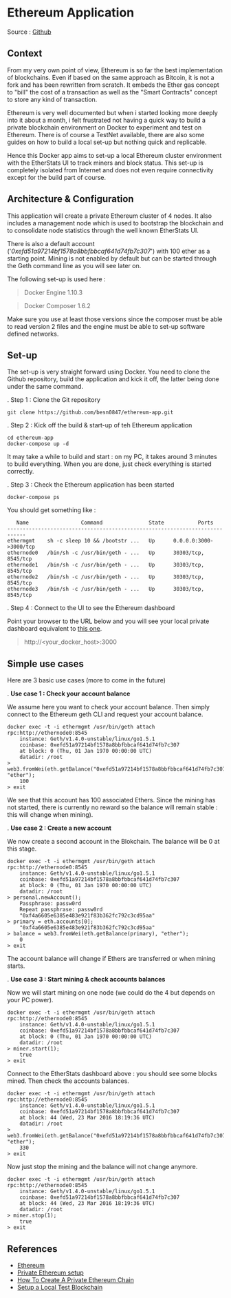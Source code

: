 # Ethereum Application
Source : [Github](https://github.com/besn0847/ethereum-app)

## Context
From my very own point of view, Ethereum is so far the best implementation of blockchains. Even if based on the same approach as Bitcoin, it is not a fork and has been rewritten from scratch. It embeds the Ether gas concept to "bill" the cost of a transaction as well as the "Smart Contracts" concept to store any kind of transaction.

Ethereum is very well documented but when i started looking more deeply into it about a month, i felt frustrated not having a quick way to build a private blockchain environment on Docker to experiment and test on Ethereum. There is of course a TestNet available, there are also some guides on how to build a local set-up but nothing quick and replicable.

Hence this Docker app aims to set-up a local Ethereum cluster environment with the EtherStats UI to track miners and block status. This set-up is completely isolated from Internet and does not even require connectivity except for the build part of course.

## Architecture & Configuration
This application will create a private Ethereum cluster of 4 nodes. It also includes a management node which is used to bootstrap the blockchain and to consolidate node statistics through the well known EtherStats UI.

There is also a default account ('*0xefd51a97214bf1578a8bbfbbcaf641d74fb7c307*') with 100 ether as a starting point. Mining is not enabled by default but can be started through the Geth command line as you will see later on.

The following set-up is used here :
> Docker Engine 1.10.3 

> Docker Composer 1.6.2

Make sure you use at least those versions since the composer must be able to read version 2 files and the engine must be able to set-up software defined networks.

## Set-up
The set-up is very straight forward using Docker. You need to clone the Github repository, build the application and kick it off, the latter being done under the same command.

. Step 1 : Clone the Git repository
```
git clone https://github.com/besn0847/ethereum-app.git
```

. Step 2 : Kick off the build & start-up of teh Ethereum application
```
cd ethereum-app
docker-compose up -d
```
It may take a while to build and start : on my PC, it takes around 3 minutes to build everything. When you are done, just check everything is started correctly.

. Step 3 : Check the Ethereum application has been started
```
docker-compose ps
```
You should get something like :
```
   Name                 Command               State           Ports          
----------------------------------------------------------------------------
ethermgmt    sh -c sleep 10 && /bootstr ...   Up      0.0.0.0:3000->3000/tcp 
ethernode0   /bin/sh -c /usr/bin/geth - ...   Up      30303/tcp, 8545/tcp    
ethernode1   /bin/sh -c /usr/bin/geth - ...   Up      30303/tcp, 8545/tcp    
ethernode2   /bin/sh -c /usr/bin/geth - ...   Up      30303/tcp, 8545/tcp    
ethernode3   /bin/sh -c /usr/bin/geth - ...   Up      30303/tcp, 8545/tcp    
```

. Step 4 : Connect to the UI to see the Ethereum dashboard

Point your browser to the URL below and you will see your local private dashboard equivalent to [this one](https://ethstats.net/).
> http://<your_docker_host>:3000

## Simple use cases
Here are 3 basic use cases (more to come in the future)

. **Use case 1 : Check your account balance**

We assume here you want to check your account balance. Then simply connect to the Ethereum geth CLI and request your account balance.
```
docker exec -t -i ethermgmt /usr/bin/geth attach rpc:http://ethernode0:8545
    instance: Geth/v1.4.0-unstable/linux/go1.5.1
    coinbase: 0xefd51a97214bf1578a8bbfbbcaf641d74fb7c307
    at block: 0 (Thu, 01 Jan 1970 00:00:00 UTC)
    datadir: /root
> web3.fromWei(eth.getBalance("0xefd51a97214bf1578a8bbfbbcaf641d74fb7c307"), "ether");
    100
> exit
```
We see that this account has 100 associated Ethers. Since the mining has not started, there is currently no reward so the balance will remain stable : this will change when mining).  

. **Use case 2 : Create a new account**

We now create a second account in the Blokchain. The balance will be 0 at this stage.
```
docker exec -t -i ethermgmt /usr/bin/geth attach rpc:http://ethernode0:8545
    instance: Geth/v1.4.0-unstable/linux/go1.5.1
    coinbase: 0xefd51a97214bf1578a8bbfbbcaf641d74fb7c307
    at block: 0 (Thu, 01 Jan 1970 00:00:00 UTC)
    datadir: /root
> personal.newAccount();
    Passphrase: passw0rd
    Repeat passphrase: passw0rd
    "0xf4a6605e6385e483e921f83b362fc792c3cd95aa"
> primary = eth.accounts[0];
    "0xf4a6605e6385e483e921f83b362fc792c3cd95aa"
> balance = web3.fromWei(eth.getBalance(primary), "ether");
    0
> exit
```
The account balance will change if Ethers are transferred or when mining starts.

. **Use case 3 : Start mining & check accounts balances**

Now we will start mining on one node (we could do the 4 but depends on your PC power).
```
docker exec -t -i ethermgmt /usr/bin/geth attach rpc:http://ethernode0:8545
    instance: Geth/v1.4.0-unstable/linux/go1.5.1
    coinbase: 0xefd51a97214bf1578a8bbfbbcaf641d74fb7c307
    at block: 0 (Thu, 01 Jan 1970 00:00:00 UTC)
    datadir: /root
> miner.start(1);
    true
> exit
```

Connect to the EtherStats dashboard above : you should see some blocks mined. Then check the accounts balances.
```
docker exec -t -i ethermgmt /usr/bin/geth attach rpc:http://ethernode0:8545
    instance: Geth/v1.4.0-unstable/linux/go1.5.1
    coinbase: 0xefd51a97214bf1578a8bbfbbcaf641d74fb7c307
    at block: 44 (Wed, 23 Mar 2016 18:19:36 UTC)
    datadir: /root
> web3.fromWei(eth.getBalance("0xefd51a97214bf1578a8bbfbbcaf641d74fb7c307"), "ether");
    330
> exit
```
Now just stop the mining and the balance will not change anymore.
```
docker exec -t -i ethermgmt /usr/bin/geth attach rpc:http://ethernode0:8545
    instance: Geth/v1.4.0-unstable/linux/go1.5.1
    coinbase: 0xefd51a97214bf1578a8bbfbbcaf641d74fb7c307
    at block: 44 (Wed, 23 Mar 2016 18:19:36 UTC)
    datadir: /root
> miner.stop(1);
    true
> exit
```

## References
- [Ethereum](https://ethereum.org/)
- [Private Ethereum setup](https://github.com/vallard/ethereum-infrastructure)
- [How To Create A Private Ethereum Chain](http://adeduke.com/2015/08/how-to-create-a-private-ethereum-chain/)
- [Setup a Local Test Blockchain](http://tech.lab.carl.pro/kb/ethereum/testnet_setup)


